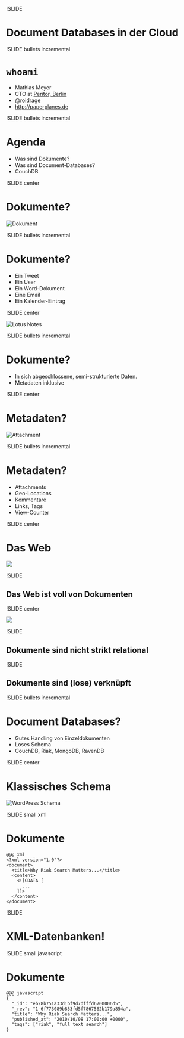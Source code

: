 !SLIDE 
# Document Databases in der Cloud #

!SLIDE bullets incremental

# `whoami` #

* Mathias Meyer
* CTO at [Peritor, Berlin](http://peritor.com)
* [@roidrage](http://twitter.com/roidrage)
* <http://paperplanes.de>

!SLIDE bullets incremental

# Agenda #

* Was sind Dokumente?
* Was sind Document-Databases?
* CouchDB

!SLIDE center

# Dokumente? #

![Dokument](document.png)

!SLIDE bullets incremental

# Dokumente? #

* Ein Tweet
* Ein User
* Ein Word-Dokument
* Eine Email
* Ein Kalender-Eintrag

!SLIDE center

![Lotus Notes](lotus_notes.png)

!SLIDE bullets incremental

# Dokumente? #

* In sich abgeschlossene, semi-strukturierte Daten.
* Metadaten inklusive

!SLIDE center

# Metadaten? #

![Attachment](attachment.png)

!SLIDE bullets incremental

# Metadaten? #

* Attachments
* Geo-Locations
* Kommentare
* Links, Tags
* View-Counter

!SLIDE center

# Das Web #

<a href="http://www.flickr.com/photos/mackenzieblu/3435435676/"><img src="london_tube.gif"/></a>

!SLIDE

## Das Web ist voll von Dokumenten ##

!SLIDE center

<a href="http://www.paperplanes.de/2010/10/12/why_riak_search_matters.html"><img src="web_document.jpg"/></a>

!SLIDE

## Dokumente sind nicht strikt relational ##

!SLIDE

## Dokumente sind (lose) verknüpft ##

!SLIDE bullets incremental

# Document Databases? #

* Gutes Handling von Einzeldokumenten
* Loses Schema
* CouchDB, Riak, MongoDB, RavenDB

!SLIDE center

# Klassisches Schema #

![WordPress Schema](wordpress_schema.jpg)

!SLIDE small xml

# Dokumente #
    
    @@@ xml
    <?xml version="1.0"?>
    <document>
      <title>Why Riak Search Matters...</title>
      <content>
        <![CDATA [
          ...
        ]]>
      </content>
    </document>

!SLIDE

# XML-Datenbanken! #

!SLIDE small javascript

# Dokumente #

    @@@ javascript
    {
      "_id": "eb28b751a33d1bf9d7dfffd6700006d5",
      "_rev": "1-6f773089b853fd5f7867562b179a854a",
      "title": "Why Riak Search Matters...",
      "published_at": "2010/10/08 17:00:00 +0000",
      "tags": ["riak", "full text search"]
    }
